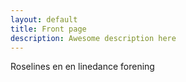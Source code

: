 ```yaml
---
layout: default
title: Front page
description: Awesome description here
---
```


Roselines en en linedance forening


